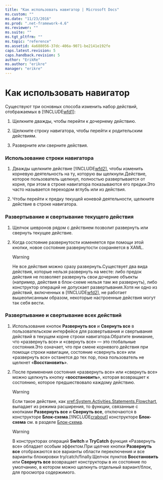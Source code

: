 ```yaml
---
title: "Как использовать навигатор | Microsoft Docs"
ms.custom: ""
ms.date: "11/23/2016"
ms.prod: ".net-framework-4.6"
ms.reviewer: ""
ms.suite: ""
ms.tgt_pltfrm: ""
ms.topic: "reference"
ms.assetid: 4a688056-37dc-406a-9071-be2141e192fe
caps.latest.revision: 5
caps.handback.revision: 5
author: "ErikRe"
ms.author: "erikre"
manager: "erikre"
---
```

# Как использовать навигатор
Существуют три основных способа изменить набор действий, отображаемых в [!INCLUDE[wfd1](../workflow-designer/includes/wfd1_md.md)]:  
  
1.  Щелкните дважды, чтобы перейти к дочернему действию.  
  
2.  Щелкните строку навигатора, чтобы перейти к родительским действиям.  
  
3.  Разверните или сверните действия.  
  
### Использование строки навигатора  
  
1.  Дважды щелкните действие [!INCLUDE[wfd2](../workflow-designer/includes/wfd2_md.md)], чтобы изменить корневую деятельность на ту, которую вы щелкнули.Действие, которое пользователь щелкнул, полностью развертывается от корня, при этом в строке навигатора показываются его предки.Это часто называется переходом вглубь или из действия.  
  
2.  Чтобы перейти к предку текущей коневой деятельности, щелкните действие в строке навигатора.  
  
### Развертывание и свертывание текущего действия  
  
1.  Щелчок шевронов рядом с действием позволит развернуть или свернуть текущее действие.  
  
2.  Когда состояние развернутости изменяется при помощи этой кнопки, новое состояние развернутости сохраняется в XAML.  
  
    > [!WARNING]
    >  Не все действия можно сразу развернуть.Существует два вида действия, которые нельзя развернуть на месте: либо предок действия не позволяет развернуть свои дочерние объекты \(например, действия в блок\-схеме нельзя там же развернуть\), либо конструктор операций не допускает развертывания.Хотя ни одно из действий, включенных в [!INCLUDE[wfd2](../workflow-designer/includes/wfd2_md.md)], не работает вышеописанным образом, некоторые настроенные действия могут так себя вести.  
  
### Развертывание и свертывание всех действий  
  
1.  Использование кнопок **Развернуть все** и **Свернуть все** в пользовательском интерфейсе для развертывания и свертывания действий в текущем корне строки навигатора.Обратите внимание, что «развернуть все» и «свернуть все» — это глобальные состояния.Это означает, что при смене корневого действия при помощи строки навигации, состояние «свернуть все» или «развернуть все» останется до тех пор, пока пользователь не щелкнет «**Восстановить**».  
  
2.  После применения состояния «развернуть все» или «свернуть все» можно щелкнуть кнопку «**восстановить**», которая возвращает к состоянию, которое предшествовало каждому действию.  
  
    > [!WARNING]
    >  Если такое действие, как <xref:System.Activities.Statements.Flowchart>, выпадает из режима расширения, то функции, связанные с кнопками **Развернуть все** и **Свернуть все**, отключаются в конструкторе **Блок\-схема**.[!INCLUDE[crabout](../test/includes/crabout_md.md)] конструкторе **Блок\-схема** см. в разделе [Блок\-схема](../workflow-designer/flowchart-activity-designer.md).  
  
    > [!WARNING]
    >  В конструкторах операций **Switch** и **TryCatch** функция «Развернуть все» обладает особым эффектом.При щелчке кнопки **Развернуть все** отображаются все варианты области переключения и все варианты блокировки try\/catch\/finally.Щелчок пунктов **Восстановить** или **Свернуть все** возвращает конструкторы в их состояние по умолчанию, в котором можно щелкнуть отдельный вариант\/блок, для просмотра содержимого.